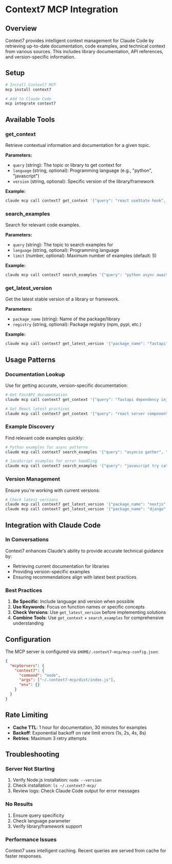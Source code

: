 # Context7 MCP Integration

## Overview
Context7 provides intelligent context management for Claude Code by retrieving up-to-date documentation, code examples, and technical context from various sources. This includes library documentation, API references, and version-specific information.

## Setup
```bash
# Install Context7 MCP
mcp install context7

# Add to Claude Code
mcp integrate context7
```

## Available Tools

### get_context
Retrieve contextual information and documentation for a given topic.

**Parameters:**
- `query` (string): The topic or library to get context for
- `language` (string, optional): Programming language (e.g., "python", "javascript")
- `version` (string, optional): Specific version of the library/framework

**Example:**
```bash
claude mcp call context7 get_context '{"query": "react useState hook", "language": "javascript"}'
```

### search_examples
Search for relevant code examples.

**Parameters:**
- `query` (string): The topic to search examples for
- `language` (string, optional): Programming language
- `limit` (number, optional): Maximum number of examples (default: 5)

**Example:**
```bash
claude mcp call context7 search_examples '{"query": "python async await", "language": "python", "limit": 3}'
```

### get_latest_version
Get the latest stable version of a library or framework.

**Parameters:**
- `package_name` (string): Name of the package/library
- `registry` (string, optional): Package registry (npm, pypi, etc.)

**Example:**
```bash
claude mcp call context7 get_latest_version '{"package_name": "fastapi", "registry": "pypi"}'
```

## Usage Patterns

### Documentation Lookup
Use for getting accurate, version-specific documentation:
```bash
# Get FastAPI documentation
claude mcp call context7 get_context '{"query": "fastapi dependency injection", "language": "python"}'

# Get React latest practices
claude mcp call context7 get_context '{"query": "react server components", "language": "javascript", "version": "18.0.0"}'
```

### Example Discovery
Find relevant code examples quickly:
```bash
# Python examples for async patterns
claude mcp call context7 search_examples '{"query": "asyncio gather", "language": "python", "limit": 5}'

# JavaScript examples for error handling
claude mcp call context7 search_examples '{"query": "javascript try catch finally", "language": "javascript"}'
```

### Version Management
Ensure you're working with current versions:
```bash
# Check latest versions
claude mcp call context7 get_latest_version '{"package_name": "nextjs", "registry": "npm"}'
claude mcp call context7 get_latest_version '{"package_name": "django", "registry": "pypi"}'
```

## Integration with Claude Code

### In Conversations
Context7 enhances Claude's ability to provide accurate technical guidance by:
- Retrieving current documentation for libraries
- Providing version-specific examples
- Ensuring recommendations align with latest best practices

### Best Practices
1. **Be Specific**: Include language and version when possible
2. **Use Keywords**: Focus on function names or specific concepts
3. **Check Versions**: Use `get_latest_version` before implementing solutions
4. **Combine Tools**: Use `get_context` + `search_examples` for comprehensive understanding

## Configuration
The MCP server is configured via `$HOME/.context7-mcp/mcp-config.json`:

```json
{
  "mcpServers": {
    "context7": {
      "command": "node",
      "args": ["~/.context7-mcp/dist/index.js"],
      "env": {}
    }
  }
}
```

## Rate Limiting
- **Cache TTL**: 1 hour for documentation, 30 minutes for examples
- **Backoff**: Exponential backoff on rate limit errors (1s, 2s, 4s, 8s)
- **Retries**: Maximum 3 retry attempts

## Troubleshooting

### Server Not Starting
1. Verify Node.js installation: `node --version`
2. Check installation: `ls ~/.context7-mcp/`
3. Review logs: Check Claude Code output for error messages

### No Results
1. Ensure query specificity
2. Check language parameter
3. Verify library/framework support

### Performance Issues
Context7 uses intelligent caching. Recent queries are served from cache for faster responses.